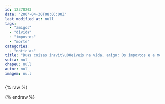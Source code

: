 ```yaml
---
id: 12378203
date: "2007-04-30T08:03:00Z"
last_modified_at: null
tags:
  - "amigos"
  - "divida"
  - "impostos"
  - "morte"
categories:
  - "noticias"
title: "Duas coisas inevit\u00e1veis na vida, amigo: Os impostos e a morte!"
sutia: null
chapeu: null
autor: null
imagem: null
---
```

{% raw %}
<p> </p>
{% endraw %}